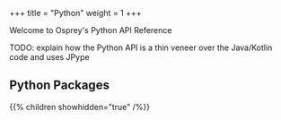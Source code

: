 +++
title = "Python"
weight = 1
+++

Welcome to Osprey's Python API Reference

TODO: explain how the Python API is a thin veneer over the Java/Kotlin code and uses JPype


## Python Packages

{{% children showhidden="true" /%}}

